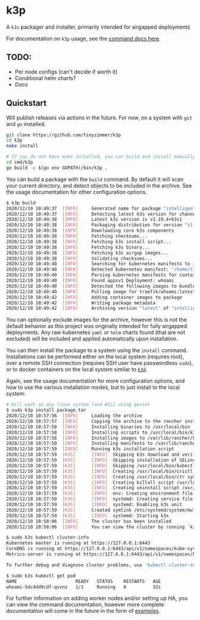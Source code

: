 # k3p

A `k3s` packager and installer, primarily intended for airgapped deployments

For documentation on `k3p` usage, see the [command docs here](doc/k3p.md).

## TODO:

- Per node configs (can't decide if worth it)
- Conditional helm charts?
- Docs

## Quickstart

Will publish releases via actions in the future. For now, on a system with `git` and `go` installed.

```bash
git clone https://github.com/tinyzimmer/k3p
cd k3p
make install

# If you do not have make installed, you can build and install manually with:
cd cmd/k3p
go build -o $(go env GOPATH)/bin/k3p .
```

You can build a package with the `build` command. By default it will scan your current directory, and
detect objects to be included in the archive. See the usage documentation for other configuration options.

```bash
$ k3p build 
2020/12/10 10:49:37  [INFO]     Generated name for package "intelligent_wu"
2020/12/10 10:49:37  [INFO]     Detecting latest k3s version for channel stable
2020/12/10 10:49:38  [INFO]     Latest k3s version is v1.19.4+k3s1
2020/12/10 10:49:38  [INFO]     Packaging distribution for version "v1.19.4+k3s1" using "amd64" architecture
2020/12/10 10:49:38  [INFO]     Downloading core k3s components
2020/12/10 10:49:38  [INFO]     Fetching checksums...
2020/12/10 10:49:38  [INFO]     Fetching k3s install script...
2020/12/10 10:49:38  [INFO]     Fetching k3s binary...
2020/12/10 10:49:38  [INFO]     Fetching k3s airgap images...
2020/12/10 10:49:38  [INFO]     Validating checksums...
2020/12/10 10:49:40  [INFO]     Searching for kubernetes manifests to include in the archive
2020/12/10 10:49:40  [INFO]     Detected kubernetes manifest: "/home/tinyzimmer/devel/k3p/example-manifests/whoami.yaml"
2020/12/10 10:49:40  [INFO]     Parsing kubernetes manifests for container images to download
2020/12/10 10:49:40  [INFO]     Found appsv1 Deployment: whoami
2020/12/10 10:49:40  [INFO]     Detected the following images to bundle with the package: [traefik/whoami:latest]
2020/12/10 10:49:40  [INFO]     Pulling image for traefik/whoami:latest
2020/12/10 10:49:42  [INFO]     Adding container images to package
2020/12/10 10:49:42  [INFO]     Writing package metadata
2020/12/10 10:49:42  [INFO]     Archiving version "latest" of "intelligent_wu" to "/home/tinyzimmer/devel/k3p/package.tar"
```

You can optionally exclude images for the archive, however this is not the default behavior as this project was originally intended
for fully airgapped deployments. Any raw kubernetes `yaml` or `helm` charts found (that are not excluded) will be included and applied
automatically upon installation.

You can then install the package to a system using the `install` command. Installations can be performed either on the local system (requires root),
over a remote SSH connection (requires SSH user have passwordless `sudo`), or to docker containers on the local system similar to [`k3d`](https://github.com/rancher/k3d).

Again, see the usage documentation for more configuration options, and how to use the various installation modes, but to just install to the local system:

```bash
# Will work on any linux system (and WSL2 using genie)
$ sudo k3p install package.tar 
2020/12/10 10:57:56  [INFO]     Loading the archive
2020/12/10 10:57:57  [INFO]     Copying the archive to the rancher installation directory
2020/12/10 10:57:58  [INFO]     Installing binaries to /usr/local/bin
2020/12/10 10:57:58  [INFO]     Installing scripts to /usr/local/bin/k3p-scripts
2020/12/10 10:57:58  [INFO]     Installing images to /var/lib/rancher/k3s/agent/images
2020/12/10 10:57:59  [INFO]     Installing manifests to /var/lib/rancher/k3s/server/manifests
2020/12/10 10:57:59  [INFO]     Running k3s installation script
2020/12/10 10:57:59  [K3S]      [INFO]  Skipping k3s download and verify
2020/12/10 10:57:59  [K3S]      [INFO]  Skipping installation of SELinux RPM
2020/12/10 10:57:59  [K3S]      [INFO]  Skipping /usr/local/bin/kubectl symlink to k3s, command exists in PATH at /usr/bin/kubectl
2020/12/10 10:57:59  [K3S]      [INFO]  Creating /usr/local/bin/crictl symlink to k3s
2020/12/10 10:57:59  [K3S]      [INFO]  Creating /usr/local/bin/ctr symlink to k3s
2020/12/10 10:57:59  [K3S]      [INFO]  Creating killall script /usr/local/bin/k3s-killall.sh
2020/12/10 10:57:59  [K3S]      [INFO]  Creating uninstall script /usr/local/bin/k3s-uninstall.sh
2020/12/10 10:57:59  [K3S]      [INFO]  env: Creating environment file /etc/systemd/system/k3s.service.env
2020/12/10 10:57:59  [K3S]      [INFO]  systemd: Creating service file /etc/systemd/system/k3s.service
2020/12/10 10:57:59  [K3S]      [INFO]  systemd: Enabling k3s unit
2020/12/10 10:57:59  [K3S]      Created symlink /etc/systemd/system/multi-user.target.wants/k3s.service → /etc/systemd/system/k3s.service.
2020/12/10 10:57:59  [K3S]      [INFO]  systemd: Starting k3s
2020/12/10 10:58:06  [INFO]     The cluster has been installed
2020/12/10 10:58:06  [INFO]     You can view the cluster by running `k3s kubectl cluster-info`

$ sudo k3s kubectl cluster-info
Kubernetes master is running at https://127.0.0.1:6443
CoreDNS is running at https://127.0.0.1:6443/api/v1/namespaces/kube-system/services/kube-dns:dns/proxy
Metrics-server is running at https://127.0.0.1:6443/api/v1/namespaces/kube-system/services/https:metrics-server:/proxy

To further debug and diagnose cluster problems, use 'kubectl cluster-info dump'.

$ sudo k3s kubectl get pod
NAME                      READY   STATUS    RESTARTS   AGE
whoami-5dc4dd9cdf-qvvnz   1/1     Running   0          32s
```

For further information on adding worker nodes and/or setting up HA, you can view the command documentation, 
however more complete documentation will come in the future in the form of [examples](examples/).